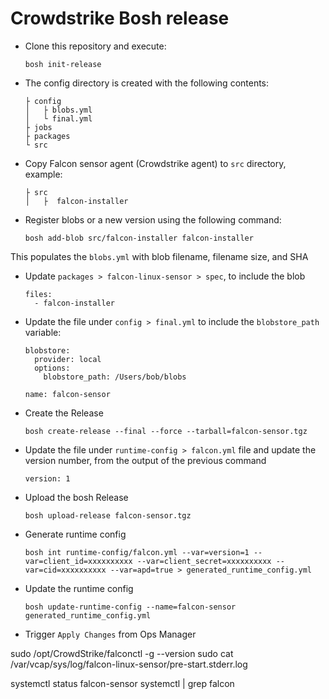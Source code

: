 # Crowdstrike Bosh release

* Clone this repository and execute:

  `bosh init-release`


* The config directory is created with the following contents:
  ```
  ├ config
  │   ├ blobs.yml
  │   └ final.yml
  ├ jobs
  ├ packages
  └ src
  ```

* Copy Falcon sensor agent (Crowdstrike agent) to `src` directory, example:
  ```
  ├ src
  │   ├  falcon-installer
  ```

* Register blobs or a new version using the following command:
  ```
  bosh add-blob src/falcon-installer falcon-installer
  ```
This populates the `blobs.yml` with blob filename, filename size, and SHA

* Update `packages > falcon-linux-sensor > spec`, to include the blob
  ```
  files:
    - falcon-installer
  ```

* Update the file under `config > final.yml` to include the `blobstore_path` variable:

  ```
  blobstore:
    provider: local
    options:
      blobstore_path: /Users/bob/blobs

  name: falcon-sensor
  ```

* Create the Release
  ```
  bosh create-release --final --force --tarball=falcon-sensor.tgz
  ```

* Update the file under `runtime-config > falcon.yml` file and update the version number, from the output of the previous command
  ```
  version: 1
  ```

* Upload the bosh Release
  ```
  bosh upload-release falcon-sensor.tgz
  ```

* Generate runtime config
  ```
  bosh int runtime-config/falcon.yml --var=version=1 --var=client_id=xxxxxxxxxx --var=client_secret=xxxxxxxxxx --var=cid=xxxxxxxxxx --var=apd=true > generated_runtime_config.yml
  ```

* Update the runtime config
  ```
  bosh update-runtime-config --name=falcon-sensor generated_runtime_config.yml
  ```

* Trigger `Apply Changes` from Ops Manager




sudo /opt/CrowdStrike/falconctl -g --version
sudo cat /var/vcap/sys/log/falcon-linux-sensor/pre-start.stderr.log

 systemctl status falcon-sensor
 systemctl | grep falcon